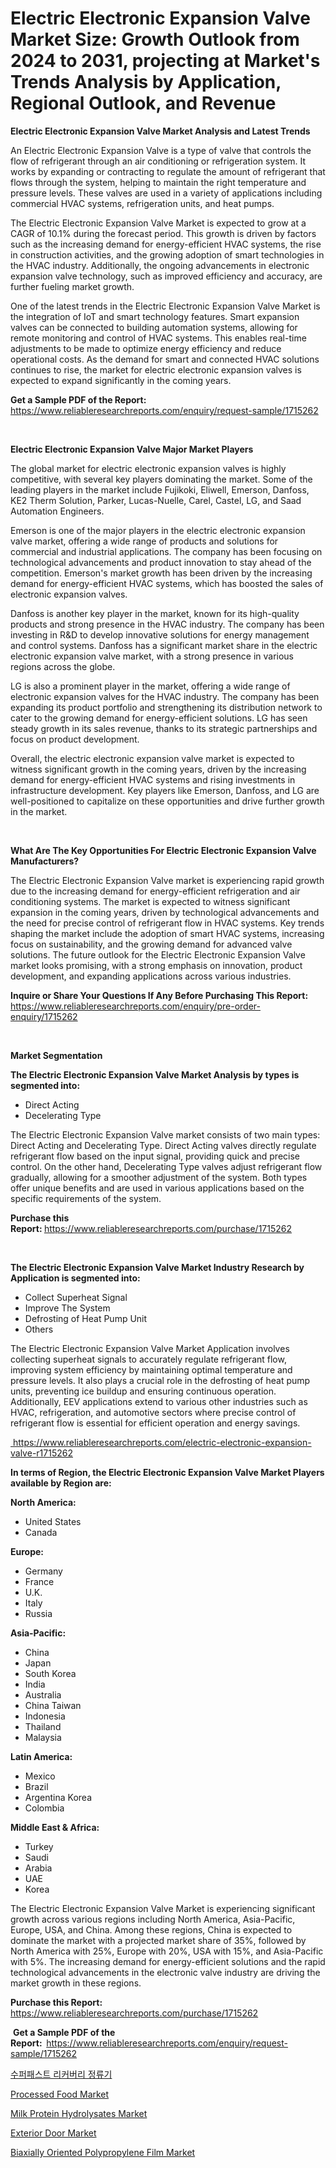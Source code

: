 <p><h1>Electric Electronic Expansion Valve Market Size: Growth Outlook from 2024 to 2031, projecting at Market's Trends Analysis by Application, Regional Outlook, and Revenue</h1></p><p><strong>Electric Electronic Expansion Valve Market Analysis and Latest Trends</strong></p>
<p><p>An Electric Electronic Expansion Valve is a type of valve that controls the flow of refrigerant through an air conditioning or refrigeration system. It works by expanding or contracting to regulate the amount of refrigerant that flows through the system, helping to maintain the right temperature and pressure levels. These valves are used in a variety of applications including commercial HVAC systems, refrigeration units, and heat pumps.</p><p>The Electric Electronic Expansion Valve Market is expected to grow at a CAGR of 10.1% during the forecast period. This growth is driven by factors such as the increasing demand for energy-efficient HVAC systems, the rise in construction activities, and the growing adoption of smart technologies in the HVAC industry. Additionally, the ongoing advancements in electronic expansion valve technology, such as improved efficiency and accuracy, are further fueling market growth.</p><p>One of the latest trends in the Electric Electronic Expansion Valve Market is the integration of IoT and smart technology features. Smart expansion valves can be connected to building automation systems, allowing for remote monitoring and control of HVAC systems. This enables real-time adjustments to be made to optimize energy efficiency and reduce operational costs. As the demand for smart and connected HVAC solutions continues to rise, the market for electric electronic expansion valves is expected to expand significantly in the coming years.</p></p>
<p><strong>Get a Sample PDF of the Report:&nbsp;</strong> <a href="https://www.reliableresearchreports.com/enquiry/request-sample/1715262">https://www.reliableresearchreports.com/enquiry/request-sample/1715262</a></p>
<p>&nbsp;</p>
<p><strong>Electric Electronic Expansion Valve Major Market Players</strong></p>
<p><p>The global market for electric electronic expansion valves is highly competitive, with several key players dominating the market. Some of the leading players in the market include Fujikoki, Eliwell, Emerson, Danfoss, KE2 Therm Solution, Parker, Lucas-Nuelle, Carel, Castel, LG, and Saad Automation Engineers.</p><p>Emerson is one of the major players in the electric electronic expansion valve market, offering a wide range of products and solutions for commercial and industrial applications. The company has been focusing on technological advancements and product innovation to stay ahead of the competition. Emerson's market growth has been driven by the increasing demand for energy-efficient HVAC systems, which has boosted the sales of electronic expansion valves.</p><p>Danfoss is another key player in the market, known for its high-quality products and strong presence in the HVAC industry. The company has been investing in R&D to develop innovative solutions for energy management and control systems. Danfoss has a significant market share in the electric electronic expansion valve market, with a strong presence in various regions across the globe.</p><p>LG is also a prominent player in the market, offering a wide range of electronic expansion valves for the HVAC industry. The company has been expanding its product portfolio and strengthening its distribution network to cater to the growing demand for energy-efficient solutions. LG has seen steady growth in its sales revenue, thanks to its strategic partnerships and focus on product development.</p><p>Overall, the electric electronic expansion valve market is expected to witness significant growth in the coming years, driven by the increasing demand for energy-efficient HVAC systems and rising investments in infrastructure development. Key players like Emerson, Danfoss, and LG are well-positioned to capitalize on these opportunities and drive further growth in the market.</p></p>
<p>&nbsp;</p>
<p><strong>What Are The Key Opportunities For Electric Electronic Expansion Valve Manufacturers?</strong></p>
<p><p>The Electric Electronic Expansion Valve market is experiencing rapid growth due to the increasing demand for energy-efficient refrigeration and air conditioning systems. The market is expected to witness significant expansion in the coming years, driven by technological advancements and the need for precise control of refrigerant flow in HVAC systems. Key trends shaping the market include the adoption of smart HVAC systems, increasing focus on sustainability, and the growing demand for advanced valve solutions. The future outlook for the Electric Electronic Expansion Valve market looks promising, with a strong emphasis on innovation, product development, and expanding applications across various industries.</p></p>
<p><strong>Inquire or Share Your Questions If Any Before Purchasing This Report:</strong> <a href="https://www.reliableresearchreports.com/enquiry/pre-order-enquiry/1715262">https://www.reliableresearchreports.com/enquiry/pre-order-enquiry/1715262</a></p>
<p>&nbsp;</p>
<p><strong>Market Segmentation</strong></p>
<p><strong>The Electric Electronic Expansion Valve Market Analysis by types is segmented into:</strong></p>
<p><ul><li>Direct Acting</li><li>Decelerating Type</li></ul></p>
<p><p>The Electric Electronic Expansion Valve market consists of two main types: Direct Acting and Decelerating Type. Direct Acting valves directly regulate refrigerant flow based on the input signal, providing quick and precise control. On the other hand, Decelerating Type valves adjust refrigerant flow gradually, allowing for a smoother adjustment of the system. Both types offer unique benefits and are used in various applications based on the specific requirements of the system.</p></p>
<p><strong>Purchase this Report:&nbsp;</strong><a href="https://www.reliableresearchreports.com/purchase/1715262">https://www.reliableresearchreports.com/purchase/1715262</a></p>
<p>&nbsp;</p>
<p><strong>The Electric Electronic Expansion Valve Market Industry Research by Application is segmented into:</strong></p>
<p><ul><li>Collect Superheat Signal</li><li>Improve The System</li><li>Defrosting of Heat Pump Unit</li><li>Others</li></ul></p>
<p><p>The Electric Electronic Expansion Valve Market Application involves collecting superheat signals to accurately regulate refrigerant flow, improving system efficiency by maintaining optimal temperature and pressure levels. It also plays a crucial role in the defrosting of heat pump units, preventing ice buildup and ensuring continuous operation. Additionally, EEV applications extend to various other industries such as HVAC, refrigeration, and automotive sectors where precise control of refrigerant flow is essential for efficient operation and energy savings.</p></p>
<p><a href="https://www.reliableresearchreports.com/electric-electronic-expansion-valve-r1715262">&nbsp;https://www.reliableresearchreports.com/electric-electronic-expansion-valve-r1715262</a></p>
<p><strong>In terms of Region, the Electric Electronic Expansion Valve Market Players available by Region are:</strong></p>
<p>
    <p> <strong> North America: </strong>
        <ul>
            <li>United States</li>
            <li>Canada</li>
        </ul>
        </p> 
    <p> <strong> Europe: </strong>
        <ul>
            <li>Germany</li>
            <li>France</li>
            <li>U.K.</li>
            <li>Italy</li>
            <li>Russia</li>
        </ul>
        </p> 
    <p> <strong> Asia-Pacific: </strong>
        <ul>
            <li>China</li>
            <li>Japan</li>
            <li>South Korea</li>
            <li>India</li>
            <li>Australia</li>
            <li>China Taiwan</li>
            <li>Indonesia</li>
            <li>Thailand</li>
            <li>Malaysia</li>
        </ul>
        </p> 
    <p> <strong> Latin America: </strong>
        <ul>
            <li>Mexico</li>
            <li>Brazil</li>
            <li>Argentina Korea</li>
            <li>Colombia</li>
        </ul>
        </p> 
    <p> <strong> Middle East & Africa: </strong>
        <ul>
            <li>Turkey</li>
            <li>Saudi</li>
            <li>Arabia</li>
            <li>UAE</li>
            <li>Korea</li>
        </ul>
    </p>
    </p>
<p><p>The Electric Electronic Expansion Valve Market is experiencing significant growth across various regions including North America, Asia-Pacific, Europe, USA, and China. Among these regions, China is expected to dominate the market with a projected market share of 35%, followed by North America with 25%, Europe with 20%, USA with 15%, and Asia-Pacific with 5%. The increasing demand for energy-efficient solutions and the rapid technological advancements in the electronic valve industry are driving the market growth in these regions.</p></p>
<p><strong>Purchase this Report: </strong><a href="https://www.reliableresearchreports.com/purchase/1715262">https://www.reliableresearchreports.com/purchase/1715262</a></p>
<p>&nbsp;<strong>Get a Sample PDF of the Report:&nbsp;&nbsp;</strong><a href="https://www.reliableresearchreports.com/enquiry/request-sample/1715262">https://www.reliableresearchreports.com/enquiry/request-sample/1715262</a></p>
<p><strong></strong></p>
<p><p><a href="https://github.com/ahmadrevanz10/Market-Research-Report-List-1/blob/main/5091653124164.md">수퍼패스트 리커버리 정류기</a></p><p><a href="https://issuu.com/reportprime-2/docs/processed-food-market-size-2030.pptx">Processed Food Market</a></p><p><a href="https://issuu.com/reportprime-2/docs/milk-protein-hydrolysates-market-size-2030.pptx">Milk Protein Hydrolysates Market</a></p><p><a href="https://github.com/edytherolanlouisejk1miz0wig/Market-Research-Report-List-3/blob/main/exterior-door-market.md">Exterior Door Market</a></p><p><a href="https://github.com/peachesmcdowel1/Market-Research-Report-List-3/blob/main/biaxially-oriented-polypropylene-film-market.md">Biaxially Oriented Polypropylene Film Market</a></p></p>